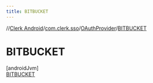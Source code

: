 ```yaml
---
title: BITBUCKET
---
```

//[Clerk Android](../../../../index.html)/[com.clerk.sso](../../index.html)/[OAuthProvider](../index.html)/[BITBUCKET](index.html)



# BITBUCKET



[androidJvm]\
[BITBUCKET](index.html)


